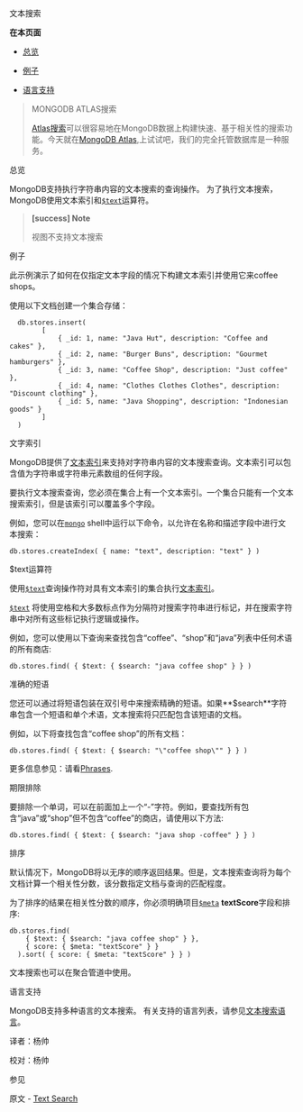  文本搜索

**在本页面**

*   [总览](Overview)

*   [例子](Example)

*   [语言支持](Language)

> MONGODB ATLAS搜索
>
> [Atlas搜索](https://docs.atlas.mongodb.com/atlas-search)可以很容易地在MongoDB数据上构建快速、基于相关性的搜索功能。今天就在[MongoDB Atlas](https://www.mongodb.com/cloud/atlas?tck=docs_server),上试试吧，我们的完全托管数据库是一种服务。

 <span id="Overview">总览</span>

MongoDB支持执行字符串内容的文本搜索的查询操作。 为了执行文本搜索，MongoDB使用文本索引和[`$text`]()运算符。

> **[success] Note**
>
> 视图不支持文本搜索

 <span id="Example">例子</span>

此示例演示了如何在仅指定文本字段的情况下构建文本索引并使用它来coffee shops。

使用以下文档创建一个集合存储：

```shell
  db.stores.insert(
  		[
  			{ _id: 1, name: "Java Hut", description: "Coffee and cakes" },
  			{ _id: 2, name: "Burger Buns", description: "Gourmet hamburgers" },
  			{ _id: 3, name: "Coffee Shop", description: "Just coffee" },  
  			{ _id: 4, name: "Clothes Clothes Clothes", description: "Discount clothing" }, 
  			{ _id: 5, name: "Java Shopping", description: "Indonesian goods" } 
  		]
  )
```

 文字索引

MongoDB提供了[文本索引](https://docs.mongodb.com/master/core/index-text/index-feature-text)来支持对字符串内容的文本搜索查询。文本索引可以包含值为字符串或字符串元素数组的任何字段。

要执行文本搜索查询，您必须在集合上有一个文本索引。一个集合只能有一个文本搜索索引，但是该索引可以覆盖多个字段。

例如，您可以在[`mongo`](https://docs.mongodb.com/master/reference/program/mongo/bin.mongo) shell中运行以下命令，以允许在名称和描述字段中进行文本搜索：

```shell
db.stores.createIndex( { name: "text", description: "text" } )
```

 $text运算符

使用[`$text`](https://docs.mongodb.com/master/reference/operator/query/text/op._S_text)查询操作符对具有文本索引的集合执行[文本索引](https://docs.mongodb.com/master/core/index-text/index-feature-text)。

[`$text`](https://docs.mongodb.com/master/reference/operator/query/text/op._S_text) 将使用空格和大多数标点作为分隔符对搜索字符串进行标记，并在搜索字符串中对所有这些标记执行逻辑或操作。

例如，您可以使用以下查询来查找包含“coffee”、“shop”和“java”列表中任何术语的所有商店:

```shell
db.stores.find( { $text: { $search: "java coffee shop" } } )
```

 准确的短语

您还可以通过将短语包装在双引号中来搜索精确的短语。如果**$search**字符串包含一个短语和单个术语，文本搜索将只匹配包含该短语的文档。

例如，以下将查找包含“coffee shop”的所有文档：

```shell
db.stores.find( { $text: { $search: "\"coffee shop\"" } } )
```

更多信息参见：请看[Phrases](https://docs.mongodb.com/manual/reference/operator/query/text/text-operator-phrases).

 期限排除

要排除一个单词，可以在前面加上一个“-”字符。例如，要查找所有包含“java”或“shop”但不包含“coffee”的商店，请使用以下方法:

```shell
db.stores.find( { $text: { $search: "java shop -coffee" } } )
```

 排序

默认情况下，MongoDB将以无序的顺序返回结果。但是，文本搜索查询将为每个文档计算一个相关性分数，该分数指定文档与查询的匹配程度。

为了排序的结果在相关性分数的顺序，你必须明确项目[`$meta`](https://docs.mongodb.com/master/reference/operator/aggregation/meta/proj._S_meta)  **textScore**字段和排序:

```shell
db.stores.find( 
  	{ $text: { $search: "java coffee shop" } },
  	{ score: { $meta: "textScore" } }
  ).sort( { score: { $meta: "textScore" } } )
```

文本搜索也可以在聚合管道中使用。

 <span id="Language">语言支持</span>

MongoDB支持多种语言的文本搜索。 有关支持的语言列表，请参见[文本搜索语言](https://docs.mongodb.com/manual/reference/text-search-languages/)。



译者：杨帅

校对：杨帅

 参见

原文 - [Text Search]( https://docs.mongodb.com/manual/text-search/ )

